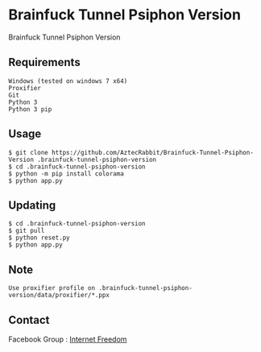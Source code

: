# Brainfuck Tunnel Psiphon Version

Brainfuck Tunnel Psiphon Version


Requirements
------------

    Windows (tested on windows 7 x64)
    Proxifier
    Git
    Python 3
    Python 3 pip


Usage
-----

    $ git clone https://github.com/AztecRabbit/Brainfuck-Tunnel-Psiphon-Version .brainfuck-tunnel-psiphon-version
    $ cd .brainfuck-tunnel-psiphon-version
    $ python -m pip install colorama
    $ python app.py


Updating
--------

    $ cd .brainfuck-tunnel-psiphon-version
    $ git pull
    $ python reset.py
    $ python app.py


Note
----

    Use proxifier profile on .brainfuck-tunnel-psiphon-version/data/proxifier/*.ppx


Contact
-------

Facebook Group : [Internet Freedom]


[Internet Freedom]: https://www.facebook.com/groups/171888786834544/
